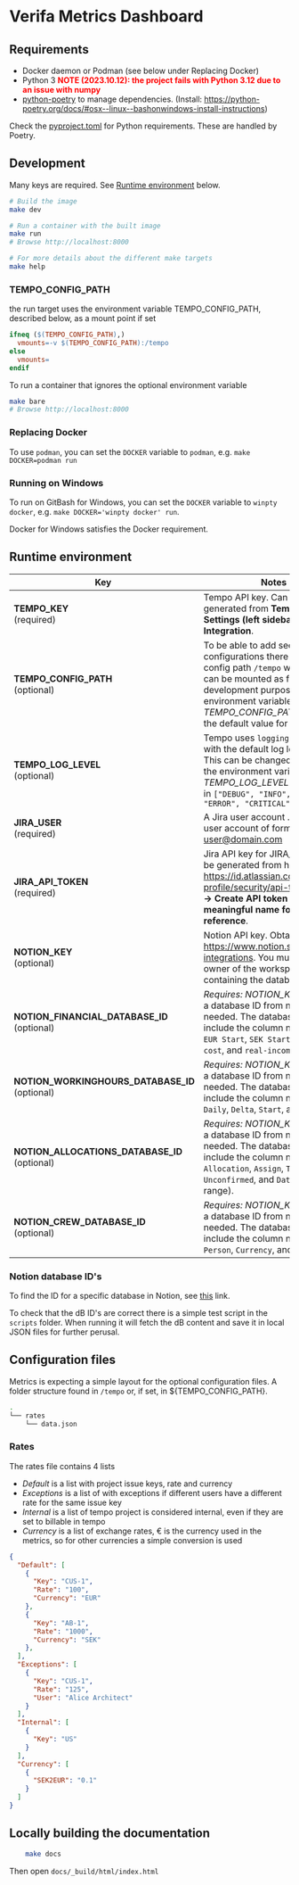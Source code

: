 # Verifa Metrics Dashboard

## Requirements

* Docker daemon or Podman (see below under Replacing Docker)
* Python 3 <span style="color:red">**NOTE (2023.10.12): the project fails with Python 3.12 due to an issue with numpy**</span>
* [python-poetry](https://python-poetry.org/) to manage dependencies. (Install: <https://python-poetry.org/docs/#osx--linux--bashonwindows-install-instructions>)

Check the [pyproject.toml](./pyproject.toml) for Python requirements. These are handled by Poetry.

## Development

Many keys are required. See [Runtime environment](#runtime-environment) below.
```bash
# Build the image
make dev
```
```bash
# Run a container with the built image
make run
# Browse http://localhost:8000
```
```bash
# For more details about the different make targets
make help
```

### TEMPO_CONFIG_PATH
the run target uses the environment variable TEMPO_CONFIG_PATH, described below, as a mount point if set

```Makefile
ifneq ($(TEMPO_CONFIG_PATH),)
  vmounts=-v $(TEMPO_CONFIG_PATH):/tempo
else
  vmounts=
endif
```

To run a container that ignores the optional environment variable

```bash
make bare
# Browse http://localhost:8000
```

### Replacing Docker
To use `podman`, you can set the `DOCKER` variable to `podman`, e.g. `make DOCKER=podman run`

### Running on Windows
To run on GitBash for Windows, you can set the `DOCKER` variable to `winpty docker`, e.g. `make DOCKER='winpty docker' run`.

Docker for Windows satisfies the Docker requirement.

## Runtime environment

| Key | Notes |
|-----|-------|
| **TEMPO_KEY** <br/> (required) | Tempo API key. Can be generated from **Tempo → Settings (left sidebar) → API Integration**. |
| **TEMPO_CONFIG_PATH** <br/> (optional) | To be able to add secret configurations there is a default config path `/tempo` where secrets can be mounted as files. For development purposes the environment variable *TEMPO_CONFIG_PATH* overrides the default value for config files. |
| **TEMPO_LOG_LEVEL** <br/> (optional) | Tempo uses `logging` for logging, with the default log level `WARNING`. This can be changed by setting the environment variable *TEMPO_LOG_LEVEL* to any value in `["DEBUG", "INFO", "WARNING", "ERROR", "CRITICAL"]` |
| **JIRA_USER** <br/> (required) | A Jira user account . A valid jira user account of format user@domain.com |
| **JIRA_API_TOKEN** <br/> (required) | Jira API key for JIRA_USER. Can be generated from here: https://id.atlassian.com/manage-profile/security/api-tokens **Jira → Create API token → give a meaningful name for future reference**. |
| **NOTION_KEY** <br/> (optional) | Notion API key. Obtained from https://www.notion.so/my-integrations. You must be an owner of the workspace containing the databases. |
| **NOTION_FINANCIAL_DATABASE_ID** <br/> (optional) | *Requires: NOTION_KEY* <br/>  a database ID from notion is needed. The database should include the column names `Month`, `EUR Start`, `SEK Start`, `external-cost`, and `real-income`. |
| **NOTION_WORKINGHOURS_DATABASE_ID** <br/> (optional) | *Requires: NOTION_KEY* <br/>  a database ID from notion is needed. The database should include the column names `User`, `Daily`, `Delta`, `Start`, and `Stop`. |
| **NOTION_ALLOCATIONS_DATABASE_ID** <br/> (optional) | *Requires: NOTION_KEY* <br/>  a database ID from notion is needed. The database should include the column names `Allocation`, `Assign`, `Task ID`, `Unconfirmed`, and `Date` (as a date range). |
| **NOTION_CREW_DATABASE_ID** <br/> (optional) | *Requires: NOTION_KEY* <br/> a database ID from notion is needed. The database should include the column names `Person`, `Currency`, and `Total Cost`. |

### Notion database ID's

To find the ID for a specific database in Notion, see [this](https://stackoverflow.com/questions/67728038/where-to-find-database-id-for-my-database-in-notion) link.

To check that the dB ID's are correct there is a simple test script in the `scripts` folder. When running it will fetch the dB content and save it in local JSON files for further perusal.

## Configuration files

Metrics is expecting a simple layout for the optional configuration files. A folder structure found in `/tempo` or, if set, in ${TEMPO_CONFIG_PATH}.

```bash
.
└── rates
    └── data.json
```

### Rates

The rates file contains 4 lists
- *Default* is a list with project issue keys, rate and currency
- *Exceptions* is a list of with exceptions if different users have a different rate for the same issue key
- *Internal* is a list of tempo project is considered internal, even if they are set to billable in tempo
- *Currency* is a list of exchange rates, € is the currency used in the metrics, so for other currencies a simple conversion is used

```json
{
  "Default": [
    {
      "Key": "CUS-1",
      "Rate": "100",
      "Currency": "EUR"
    },
    {
      "Key": "AB-1",
      "Rate": "1000",
      "Currency": "SEK"
    },
  ],
  "Exceptions": [
    {
      "Key": "CUS-1",
      "Rate": "125",
      "User": "Alice Architect"
    }
  ],
  "Internal": [
    {
      "Key": "US"
    }
  ],
  "Currency": [
    {
      "SEK2EUR": "0.1"
    }
  ]
}
```


## Locally building the documentation
```bash
    make docs
```
Then open `docs/_build/html/index.html`
